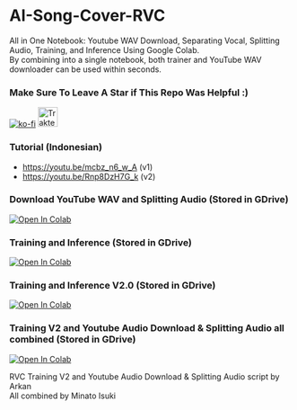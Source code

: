 # AI-Song-Cover-RVC
All in One Notebook: Youtube WAV Download, Separating Vocal, Splitting Audio, Training, and Inference Using Google Colab.<br>
By combining into a single notebook, both trainer and YouTube WAV downloader can be used within seconds.
### Make Sure To Leave A Star if This Repo Was Helpful :)
[![ko-fi](https://ko-fi.com/img/githubbutton_sm.svg)](https://ko-fi.com/R6R7AH1FA)
<a href="https://trakteer.id/ardha27">
    <img src="https://cdn.trakteer.id/images/embed/trbtn-red-1.png" alt="Trakteer" height="35">
</a>

### Tutorial (Indonesian)
- https://youtu.be/mcbz_n6_w_A (v1)
- https://youtu.be/Rnp8DzH7G_k (v2)

### Download YouTube WAV and Splitting Audio (Stored in GDrive)
[![Open In Colab](https://colab.research.google.com/assets/colab-badge.svg)](https://colab.research.google.com/github/ardha27/AI-Song-Cover-RVC/blob/main/Download_Youtube_WAV_and_Splitting_Audio.ipynb)

### Training and Inference (Stored in GDrive)
[![Open In Colab](https://colab.research.google.com/assets/colab-badge.svg)](https://colab.research.google.com/github/ardha27/AI-Song-Cover-RVC/blob/main/RVC_Training.ipynb)

### Training and Inference V2.0 (Stored in GDrive)
[![Open In Colab](https://colab.research.google.com/assets/colab-badge.svg)](https://colab.research.google.com/github/ardha27/AI-Song-Cover-RVC/blob/main/RVC_TrainingV2.ipynb)

### Training V2 and Youtube Audio Download & Splitting Audio all combined (Stored in GDrive)
[![Open In Colab](https://colab.research.google.com/assets/colab-badge.svg)](https://colab.research.google.com/github/MinatoIsuki/AI-Song-Cover-RVC/blob/main/Training_V2_and_Youtube_Audio_Download_%26_Splitting_Audio_combined.ipynb)

RVC Training V2 and Youtube Audio Download & Splitting Audio script by Arkan<br>
All combined by Minato Isuki
